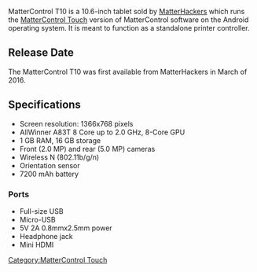MatterControl T10 is a 10.6-inch tablet sold by
[MatterHackers](http://www.matterhackers.com) which runs the
[MatterControl Touch](MatterControl_Touch "wikilink") version of
MatterControl software on the Android operating system. It is meant to
function as a standalone printer controller.

## Release Date

The MatterControl T10 was first available from MatterHackers in March of
2016.

## Specifications

  - Screen resolution: 1366x768 pixels
  - AllWinner A83T 8 Core up to 2.0 GHz, 8-Core GPU
  - 1 GB RAM, 16 GB storage
  - Front (2.0 MP) and rear (5.0 MP) cameras
  - Wireless N (802.11b/g/n)
  - Orientation sensor
  - 7200 mAh battery

### Ports

  - Full-size USB
  - Micro-USB
  - 5V 2A 0.8mmx2.5mm power
  - Headphone jack
  - Mini HDMI

[Category:MatterControl Touch](Category:MatterControl_Touch "wikilink")
